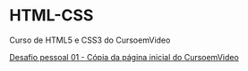 # HTML-CSS
 Curso de HTML5 e CSS3 do CursoemVideo

<a href="file:///C:/Users/Gusttavo/Desktop/Curso%20-%20HTML,%20CSS%20&%20JS/HTML-CSS/M%C3%B3dulo%202/desafios/cursoemvideo/index.html"> Desafio pessoal 01 - Cópia da página inicial do CursoemVideo </a>